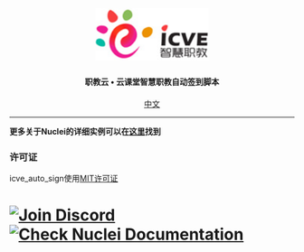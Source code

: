 <h1 align="center">
  <br>
  <a href="https://github.com/CnHack3r/icve_auto_sign"><img src="static/header-logo.jpg" width="200px" alt="职教云脚本"></a>
</h1>

<h4 align="center">职教云 • 云课堂智慧职教自动签到脚本</h4>


<p align="center">
  <a href="https://github.com/CnHack3r/icve_auto_sign/README.md">中文</a>
</p>

---



**更多关于Nuclei的详细实例可以在[这里](https://nuclei.projectdiscovery.io/nuclei/get-started/#running-nuclei)找到**


### 许可证

icve_auto_sign使用[MIT许可证](https://github.com/CnHack3r/icve_auto_sign/LICENSE.md)

<h1 align="left">
  <a href="https://discord.gg/projectdiscovery"><img src="static/Join-Discord.png" width="380" alt="Join Discord"></a> <a href="https://nuclei.projectdiscovery.io"><img src="static/check-nuclei-documentation.png" width="380" alt="Check Nuclei Documentation"></a>
</h1>

